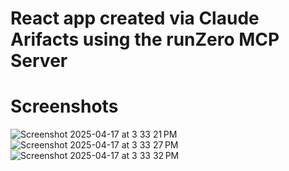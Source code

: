 # React app created via Claude Arifacts using the runZero MCP Server

# Screenshots 


![Screenshot 2025-04-17 at 3 33 21 PM](https://github.com/user-attachments/assets/414c5369-f6c4-435f-beaf-8befb5842b43)
![Screenshot 2025-04-17 at 3 33 27 PM](https://github.com/user-attachments/assets/f9b4087f-8a4f-4c3e-b310-21813a1a9bf2)
![Screenshot 2025-04-17 at 3 33 32 PM](https://github.com/user-attachments/assets/a893603f-90ce-4d8f-951b-ee06e0325ccb)
